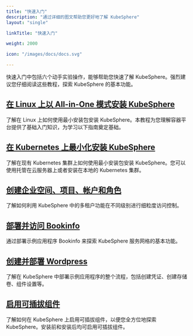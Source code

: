 ```yaml
---
title: "快速入门"
description: "通过详细的图文帮助您更好地了解 KubeSphere"
layout: "single"

linkTitle: "快速入门"

weight: 2000

icon: "/images/docs/docs.svg"

---
```


快速入门中包括六个动手实验操作，能够帮助您快速了解 KubeSphere。强烈建议您仔细阅读这些教程，探索 KubeSphere 的基本功能。

## [在 Linux 上以 All-in-One 模式安装 KubeSphere](../quick-start/all-in-one-on-linux/)

了解在 Linux 上如何使用最小安装包安装 KubeSphere。本教程为您理解容器平台提供了基础入门知识，为学习以下指南奠定基础。

## [在 Kubernetes 上最小化安装 KubeSphere](../quick-start/minimal-kubesphere-on-k8s/)

了解在现有 Kubernetes 集群上如何使用最小安装包安装 KubeSphere。您可以使用托管在云服务器上或者安装在本地的 Kubernetes 集群。

## [创建企业空间、项目、帐户和角色](../quick-start/create-workspace-and-project/)

了解如何利用 KubeSphere 中的多租户功能在不同级别进行细粒度访问控制。

## [部署并访问 Bookinfo](../quick-start/deploy-bookinfo-to-k8s/)

通过部署示例应用程序 Bookinfo 来探索 KubeSphere 服务网格的基本功能。

## [创建并部署 Wordpress](../quick-start/wordpress-deployment/)

了解在 KubeSphere 中部署示例应用程序的整个流程，包括创建凭证、创建存储卷、组件设置等。

## [启用可插拔组件](../quick-start/enable-pluggable-components/)

了解如何在 KubeSphere 上启用可插拔组件，以便您全方位地探索 KubeSphere。安装前和安装后均可启用可插拔组件。
